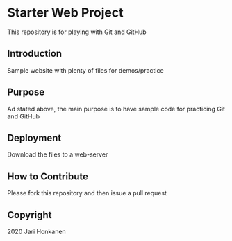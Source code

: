 # Starter Web Project

This repository is for playing with Git and GitHub

## Introduction

Sample website with plenty of files for demos/practice

## Purpose

Ad stated above, the main purpose is to have sample code
for practicing Git and GitHub

## Deployment

Download the files to a web-server

## How to Contribute

Please fork this repository and then issue a pull request

## Copyright

2020 Jari Honkanen 